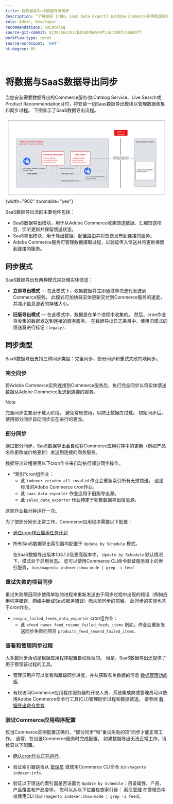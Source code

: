 ```yaml
---
title: 将数据与SaaS数据导出同步
description: “了解如何 [!DNL SaaS Data Export] 在Adobe Commerce实例和连接的SaaS服务之间收集并同步数据。”
role: Admin, Developer
recommendations: noCatalog
source-git-commit: 8230756c203cb2b4bdb4949f116c398fcaab84ff
workflow-type: tm+mt
source-wordcount: '694'
ht-degree: 0%

---
```


# 将数据与SaaS数据导出同步

当您安装需要数据导出的Commerce服务(如Catalog Service、Live Search或Product Recommendations)时，将安装一组Saas数据导出模块以管理数据收集和同步过程。 下图显示了SaaS数据导出流程。

![适用于Adobe Commerce的SaaS数据导出收集和同步流程](assets/data-export-flow.png){width="900" zoomable="yes"}

SaaS数据导出流的主要组件包括：

- SaaS数据导出模块，用于从Adobe Commerce收集馈送数据、汇编馈送项目、侦听更新并保留馈送状态。
- SaaS导出模块，用于导出数据、配置路由并将馈送发布到连接的服务。
- Adobe Commerce服务可管理数据摄取过程，以验证传入馈送并将更新保留到连接的服务。

## 同步模式

SaaS数据导出有两种模式来处理实体馈送：

- **立即导出模式** — 在此模式下，收集数据并立即通过单次迭代发送到Commerce服务。 此模式可加快将实体更新交付到Commerce服务的速度，并减小信息源表的存储大小。

- **旧版导出模式** — 在此模式中，数据是在单个进程中收集的。 然后，cron作业将收集的数据发送到连接的商务服务。 在数据导出日志条目中，使用旧模式的馈送将进行标记 `(legacy)`.

## 同步类型

SaaS数据导出支持三种同步类型：完全同步、部分同步和重试失败的项同步。

### 完全同步

将Adobe Commerce实例连接到Commerce服务后，执行完全同步以将实体馈送数据从Adobe Commerce发送到连接的服务。

>[!NOTE]
>
>完全同步主要用于载入阶段。 避免常规使用，以防止数据库过载。 初始同步后，使用部分同步自动同步正在进行的更改。

### 部分同步

通过部分同步，SaaS数据导出会自动将Commerce应用程序中的更新（例如产品名称更改或价格更新）发送到连接的商务服务。

数据导出过程使用以下cron作业来自动执行部分同步操作。

- “索引”cron组作业：
   - 此 `indexer_reindex_all_invalid` 作业会重新索引所有无效馈送。 这是标准的Adobe Commerce cron作业。
   - 此 `saas_data_exporter` 作业适用于旧版导出源。
   - 此 `sales_data_exporter` 作业特定于销售数据导出信息源。

这些作业每分钟运行一次。

为了使部分同步正常工作，Commerce应用程序需要以下配置：

- [通过cron作业启用任务计划](https://experienceleague.adobe.com/docs/commerce-operations/installation-guide/next-steps/configuration.html)

- 所有SaaS数据导出索引器均配置于 `Update by Schedule` 模式。

  在SaaS数据导出版本103.1.0及更高版本中， `Update by Schedule` 默认情况下，模式处于启用状态。 您可以使用Commerce CLI命令验证服务器上的索引配置， `bin/magento indexer:show-mode | grep -i feed`

### 重试失败的项目同步

重试失败项目同步使用单独的进程来重新发送由于同步过程中出现的错误（例如应用程序错误、网络中断或SaaS服务错误）而未能同步的项目。 此同步的实施也基于cron作业。

- `resync_failed_feeds_data_exporter` cron组作业：
   - 此 `<feed name>_feed_resend_failed_feeds_items` 例如，作业会重新发送同步失败的项目 `products_feed_resend_failed_items`.

### 查看和管理同步过程

大多数同步活动是根据应用程序配置自动处理的。 但是，SaaS数据导出还提供了用于管理该过程的工具。

- 管理员用户可以查看和跟踪同步进度，并从获取有关数据的信息 [数据管理功能板](https://experienceleague.adobe.com/en/docs/commerce-admin/systems/data-transfer/data-dashboard).

- 有权访问Commerce应用程序服务器的开发人员、系统集成商或管理员可以使用Adobe Commerce命令行工具(CLI)管理同步过程和数据馈送。 请参阅 [数据导出命令参考](data-export-cli-commands.md).

### 验证Commerce应用程序配置

仅当Commerce实例配置正确时，“部分同步”和“重试失败的项”同步才能正常工作。 通常，在设置Commerce服务时完成配置。 如果数据导出无法正常工作，请检查以下配置。

- [确认cron作业正在运行](https://experienceleague.adobe.com/en/docs/commerce-knowledge-base/kb/troubleshooting/miscellaneous/cron-readiness-check-issues).

- 验证索引器是否从 [管理员](https://experienceleague.adobe.com/en/docs/commerce-admin/systems/tools/index-management) 或使用Commerce CLI命令 `bin/magento indexer:info`.

- 验证以下馈送的索引器是否设置为 `Update by Schedule`：目录属性、产品、产品覆盖和产品变体。 您可以从以下位置检查索引器： [索引管理](https://experienceleague.adobe.com/en/docs/commerce-admin/systems/tools/index-management) 在管理员中或使用CLI (`bin/magento indexer:show-mode | grep -i feed`)。
